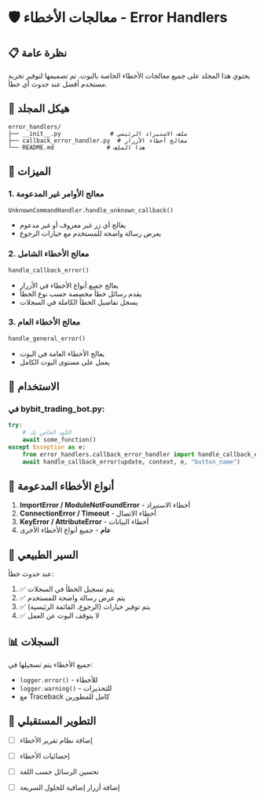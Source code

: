 # 🛡️ معالجات الأخطاء - Error Handlers

## 📋 نظرة عامة

يحتوي هذا المجلد على جميع معالجات الأخطاء الخاصة بالبوت. تم تصميمها لتوفير تجربة مستخدم أفضل عند حدوث أي خطأ.

## 📁 هيكل المجلد

```
error_handlers/
├── __init__.py              # ملف الاستيراد الرئيسي
├── callback_error_handler.py  # معالج أخطاء الأزرار
└── README.md               # هذا الملف
```

## 🔧 الميزات

### 1. معالج الأوامر غير المدعومة
```python
UnknownCommandHandler.handle_unknown_callback()
```
- يعالج أي زر غير معروف أو غير مدعوم
- يعرض رسالة واضحة للمستخدم مع خيارات الرجوع

### 2. معالج الأخطاء الشامل
```python
handle_callback_error()
```
- يعالج جميع أنواع الأخطاء في الأزرار
- يقدم رسائل خطأ مخصصة حسب نوع الخطأ
- يسجل تفاصيل الخطأ الكاملة في السجلات

### 3. معالج الأخطاء العام
```python
handle_general_error()
```
- يعالج الأخطاء العامة في البوت
- يعمل على مستوى البوت الكامل

## 📝 الاستخدام

### في bybit_trading_bot.py:

```python
try:
    # الكود الخاص بك
    await some_function()
except Exception as e:
    from error_handlers.callback_error_handler import handle_callback_error
    await handle_callback_error(update, context, e, "button_name")
```

## 🎯 أنواع الأخطاء المدعومة

1. **ImportError / ModuleNotFoundError** - أخطاء الاستيراد
2. **ConnectionError / Timeout** - أخطاء الاتصال
3. **KeyError / AttributeError** - أخطاء البيانات
4. **عام** - جميع أنواع الأخطاء الأخرى

## 🔄 السير الطبيعي

عند حدوث خطأ:
1. ✅ يتم تسجيل الخطأ في السجلات
2. ✅ يتم عرض رسالة واضحة للمستخدم
3. ✅ يتم توفير خيارات (الرجوع، القائمة الرئيسية)
4. ✅ لا يتوقف البوت عن العمل

## 📊 السجلات

جميع الأخطاء يتم تسجيلها في:
- `logger.error()` - للأخطاء
- `logger.warning()` - للتحذيرات
- مع Traceback كامل للمطورين

## 🚀 التطوير المستقبلي

- [ ] إضافة نظام تقرير الأخطاء
- [ ] إحصائيات الأخطاء
- [ ] تحسين الرسائل حسب اللغة
- [ ] إضافة أزرار إضافية للحلول السريعة

